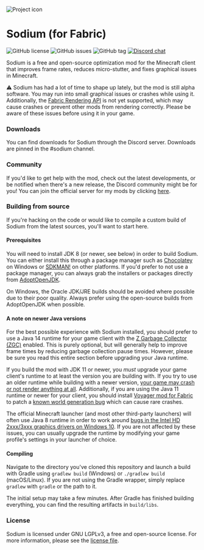 ![Project icon](https://git-assets.jellysquid.me/hotlink-ok/sodium/icon-rounded-128px.png)

# Sodium (for Fabric)
![GitHub license](https://img.shields.io/github/license/jellysquid3/sodium-fabric.svg)
![GitHub issues](https://img.shields.io/github/issues/jellysquid3/sodium-fabric.svg)
![GitHub tag](https://img.shields.io/github/tag/jellysquid3/sodium-fabric.svg)
[![Discord chat](https://img.shields.io/badge/chat%20on-discord-7289DA)](https://jellysquid.me/discord)

Sodium is a free and open-source optimization mod for the Minecraft client that improves frame rates, reduces
micro-stutter, and fixes graphical issues in Minecraft. 

:warning: Sodium has had a lot of time to shape up lately, but the mod is still alpha software. You may run into small
graphical issues or crashes while using it. Additionally, the
[Fabric Rendering API](https://fabricmc.net/wiki/documentation:rendering) is not yet supported, which may cause crashes
or prevent other mods from rendering correctly. Please be aware of these issues before using it in your game.

### Downloads

You can find downloads for Sodium through the Discord server. Downloads are pinned in the #sodium channel.

### Community

If you'd like to get help with the mod, check out the latest developments, or be notified when there's a new release,
the Discord community might be for you! You can join the official server for my mods by clicking
[here](https://jellysquid.me/discord).

### Building from source

If you're hacking on the code or would like to compile a custom build of Sodium from the latest sources, you'll want
to start here.

#### Prerequisites

You will need to install JDK 8 (or newer, see below) in order to build Sodium. You can either install this through
a package manager such as [Chocolatey](https://chocolatey.org/) on Windows or [SDKMAN!](https://sdkman.io/) on other
platforms. If you'd prefer to not use a package manager, you can always grab the installers or packages directly from
[AdoptOpenJDK](https://adoptopenjdk.net/).

On Windows, the Oracle JDK/JRE builds should be avoided where possible due to their poor quality. Always prefer using
the open-source builds from AdoptOpenJDK when possible.

#### A note on newer Java versions

For the best possible experience with Sodium installed, you should prefer to use a Java 14 runtime for your game client
with the [Z Garbage Collector (ZGC)](https://wiki.openjdk.java.net/display/zgc/Main) enabled. This is purely optional,
but will generally help to improve frame times by reducing garbage collection pause times. However, please be sure
you read this entire section before upgrading your Java runtime.

If you build the mod with JDK 11 or newer, you *must* upgrade your game client's runtime to at least the version you are
building with. If you try to use an older runtime while building with a newer version,
[your game may crash or not render anything at all](https://github.com/jellysquid3/sodium-fabric/issues/16).
Additionally, if you are using the Java 11 runtime or newer for your client, you should install
[Voyager mod for Fabric](https://github.com/modmuss50/Voyager) to patch a
[known world generation bug](https://bugs.mojang.com/browse/MC-149777) which can cause rare crashes.

The official Minecraft launcher (and most other third-party launchers) will often use Java 8 runtime in order to work
around [bugs in the Intel HD 2xxx/3xxx graphics drivers on Windows 10](https://github.com/LWJGL/lwjgl/issues/119). If
you are not affected by these issues, you can usually upgrade the runtime by modifying your game profile's settings in
your launcher of choice.

#### Compiling

Navigate to the directory you've cloned this repository and launch a build with Gradle using `gradlew build` (Windows)
or `./gradlew build` (macOS/Linux). If you are not using the Gradle wrapper, simply replace `gradlew` with `gradle`
or the path to it.

The initial setup may take a few minutes. After Gradle has finished building everything, you can find the resulting
artifacts in `build/libs`.

### License

Sodium is licensed under GNU LGPLv3, a free and open-source license. For more information, please see the
[license file](https://github.com/jellysquid3/sodium-fabric/blob/1.16.x/dev/LICENSE.txt).
